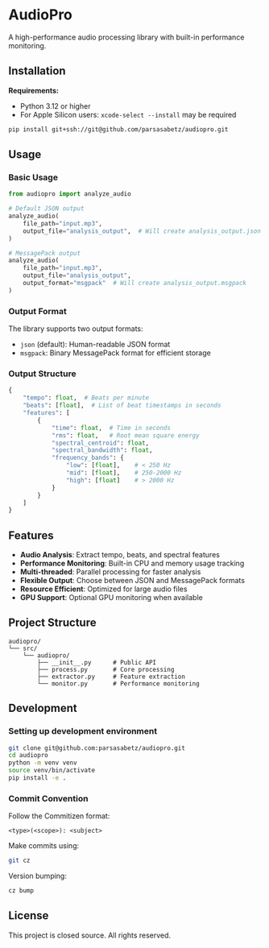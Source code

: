 # AudioPro

A high-performance audio processing library with built-in performance monitoring.

## Installation

**Requirements:**
- Python 3.12 or higher
- For Apple Silicon users: `xcode-select --install` may be required

```bash
pip install git+ssh://git@github.com/parsasabetz/audiopro.git
```

## Usage

### Basic Usage
```python
from audiopro import analyze_audio

# Default JSON output
analyze_audio(
    file_path="input.mp3",
    output_file="analysis_output",  # Will create analysis_output.json
)

# MessagePack output
analyze_audio(
    file_path="input.mp3",
    output_file="analysis_output",
    output_format="msgpack"  # Will create analysis_output.msgpack
)
```

### Output Format
The library supports two output formats:
- `json` (default): Human-readable JSON format
- `msgpack`: Binary MessagePack format for efficient storage

### Output Structure
```python
{
    "tempo": float,  # Beats per minute
    "beats": [float],  # List of beat timestamps in seconds
    "features": [
        {
            "time": float,  # Time in seconds
            "rms": float,   # Root mean square energy
            "spectral_centroid": float,
            "spectral_bandwidth": float,
            "frequency_bands": {
                "low": [float],    # < 250 Hz
                "mid": [float],    # 250-2000 Hz
                "high": [float]    # > 2000 Hz
            }
        }
    ]
}
```

## Features

- **Audio Analysis**: Extract tempo, beats, and spectral features
- **Performance Monitoring**: Built-in CPU and memory usage tracking
- **Multi-threaded**: Parallel processing for faster analysis
- **Flexible Output**: Choose between JSON and MessagePack formats
- **Resource Efficient**: Optimized for large audio files
- **GPU Support**: Optional GPU monitoring when available

## Project Structure
```
audiopro/
└── src/
    └── audiopro/
        ├── __init__.py      # Public API
        ├── process.py       # Core processing
        ├── extractor.py     # Feature extraction
        └── monitor.py       # Performance monitoring
```

## Development

### Setting up development environment
```bash
git clone git@github.com:parsasabetz/audiopro.git
cd audiopro
python -m venv venv
source venv/bin/activate
pip install -e .
```

### Commit Convention
Follow the Commitizen format:
```
<type>(<scope>): <subject>
```

Make commits using:
```bash
git cz
```

Version bumping:
```bash
cz bump
```

## License

This project is closed source. All rights reserved.